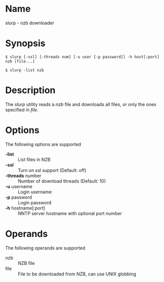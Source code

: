 # Name
slurp - nzb downloader
# Synopsis
`$ slurp [-ssl] [-threads num] [-u user [-p password]] -h host[:port] nzb [file...]`

`$ slurp -list nzb`
# Description
The *slurp* utility reads a *nzb* file and downloads all files, or only the ones
specified in *file*.
# Options
The following options are supported

<dl>
  <dt><strong>-list</strong></dt>
  <dd>List files in NZB</dd>
  <dt><strong>-ssl</strong></dt>
  <dd> Turn on ssl support (Default: off)</dd>
  <dt><strong>-threads</strong> number</dt>
  <dd>Number of download threads (Default: 10)</dd>
  <dt><strong>-u</strong> username</dt>
  <dd>Login username</dd>
  <dt><strong>-p</strong> password</dt>
  <dd>Login password</dd>
  <dt><strong>-h</strong> hostname[:port]</dt>
  <dd>NNTP server hostname with optional port number</dd>
</dl>

# Operands
The following operands are supported

<dl>
  <dt>nzb</dt>
  <dd>NZB file</dd>
  <dt>file</dt>
  <dd>File to be downloaded from NZB, can use UNIX globbing</dd>
</dl>

